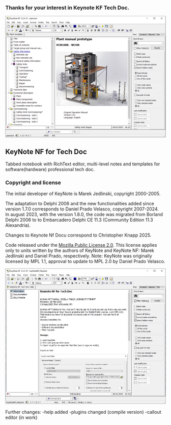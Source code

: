 ### Thanks for your interest in Keynote KF Tech Doc.

<p align="center">
<img width="650" src="https://github.com/ChrisKnapp/keynote-nf-docu/blob/master/Screen1.jpg">
<br/>
<p/>



## KeyNote NF for Tech Doc

Tabbed notebook with RichText editor, multi-level notes and templates for software(hardware) professional tech doc. 


### Copyright and license
The initial developer of KeyNote is Marek Jedlinski, copyright 2000-2005.  

The adaptation to Delphi 2006 and the new functionalities added since version 1.7.0 corresponds to Daniel Prado Velasco, copyright 2007-2024.  
In august 2023, with the version 1.8.0, the code was migrated from Borland Delphi 2006 to to Embarcadero Delphi CE 11.3 (Community Edition 11.3  Alexandria).

Changes to Keynote Nf Docu correspond to Christopher Knapp 2025.

Code released under the [Mozilla Public License 2.0](./LICENSE.txt). This license applies only to units written by the authors of KeyNote and KeyNote NF: Marek Jedlinski and Daniel Prado, respectively.
Note: KeyNote was originally licensed by MPL 1.1, approval to update to MPL 2.0 by Daniel Prado Velasco.


<img width="650" src="https://github.com/ChrisKnapp/keynote-nf-docu/blob/master/Screen2.jpg">

Further changes:
-help added
-plugins changed (compile version)
-callout editor (in work) 
